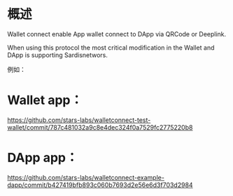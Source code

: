 # 概述

Wallet connect enable App wallet connect to DApp via QRCode or Deeplink.

When using this protocol the most critical modification in the Wallet and DApp is supporting Sardisnetwors.

例如：

# Wallet app：

https://github.com/stars-labs/walletconnect-test-wallet/commit/787c481032a9c8e4dec324f0a7529fc2775220b8

# DApp app：

https://github.com/stars-labs/walletconnect-example-dapp/commit/b427419bfb893c060b7693d2e56e6d3f703d2984